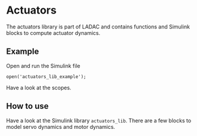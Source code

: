 # Actuators

The actuators library is part of LADAC and contains functions and Simulink blocks to compute actuator dynamics.


## Example

Open and run the Simulink file
```
open('actuators_lib_example');
```
Have a look at the scopes.

## How to use

Have a look at the Simulink library `actuators_lib`.
There are a few blocks to model servo dynamics and motor dynamics.
